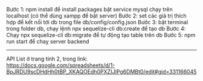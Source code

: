 Bước 1: npm install để install packages
        bật service mysql chạy trên localhost (có thể dùng xampp để bật server)
Bước 2: set các giá trị thích hợp để kết nối tới db trong file db/config/config.json
Bước 3: bật terminal trong folder db, chạy lệnh npx sequelize-cli db:create để tạo db 
Bước 4: Chạy npx sequelize-cli db:migrate để tự động tạo table trên db 
Bước 5: npm run start để chaỵ server backend 

-------------------------------------------------------------------------
API List ở trang tính 2, trong link: https://docs.google.com/spreadsheets/d/1-BpJRDU9scDHdHh0tBP_XKAQOEdh0PXZIJIPg6DMBt0/edit#gid=331166045